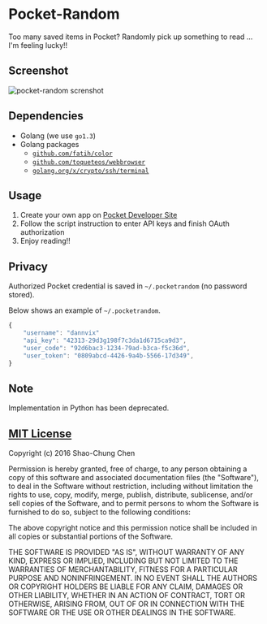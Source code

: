 Pocket-Random
=============
Too many saved items in Pocket?
Randomly pick up something to read ... I'm feeling lucky!!

Screenshot
----------
![pocket-random screnshot](https://raw.github.com/dannvix/pocket-random/master/docs/screenshot.png)


Dependencies
------------
* Golang (we use `go1.3`)
* Golang packages
  - [`github.com/fatih/color`](https://github.com/fatih/color)
  - [`github.com/toqueteos/webbrowser`](https://github.com/toqueteos/webbrowser)
  - [`golang.org/x/crypto/ssh/terminal`](https://golang.org/x/crypto/ssh/terminal)


Usage
-----
1. Create your own app on [Pocket Developer Site](https://getpocket.com/developer/apps/)
2. Follow the script instruction to enter API keys and finish OAuth authorization
3. Enjoy reading!!


Privacy
-------
Authorized Pocket credential is saved in `~/.pocketrandom` (no password stored).

Below shows an example of `~/.pocketrandom`.
```js
{
    "username": "dannvix"
    "api_key": "42313-29d3g198f7c3da1d6715ca9d3",
    "user_code": "92d6bac3-1234-79ad-b3ca-f5c36d",
    "user_token": "0809abcd-4426-9a4b-5566-17d349",
}
```


Note
----
Implementation in Python has been deprecated.


[MIT License](http://opensource.org/licenses/mit-license.php)
-------------------------------------------------------------
Copyright (c) 2016 Shao-Chung Chen

Permission is hereby granted, free of charge, to any person obtaining a copy of this software and associated documentation files (the "Software"), to deal in the Software without restriction, including without limitation the rights to use, copy, modify, merge, publish, distribute, sublicense, and/or sell copies of the Software, and to permit persons to whom the Software is furnished to do so, subject to the following conditions:

The above copyright notice and this permission notice shall be included in all copies or substantial portions of the Software.

THE SOFTWARE IS PROVIDED "AS IS", WITHOUT WARRANTY OF ANY KIND, EXPRESS OR IMPLIED, INCLUDING BUT NOT LIMITED TO THE WARRANTIES OF MERCHANTABILITY, FITNESS FOR A PARTICULAR PURPOSE AND NONINFRINGEMENT. IN NO EVENT SHALL THE AUTHORS OR COPYRIGHT HOLDERS BE LIABLE FOR ANY CLAIM, DAMAGES OR OTHER LIABILITY, WHETHER IN AN ACTION OF CONTRACT, TORT OR OTHERWISE, ARISING FROM, OUT OF OR IN CONNECTION WITH THE SOFTWARE OR THE USE OR OTHER DEALINGS IN THE SOFTWARE.
